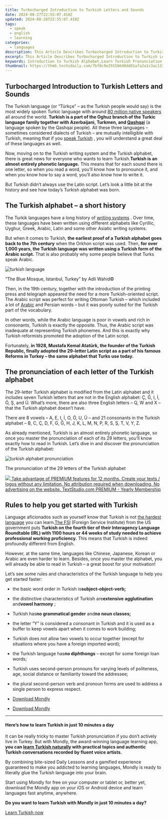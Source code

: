 ```yaml
---
title: Turbocharged Introduction to Turkish Letters and Sounds
date: 2024-08-27T22:55:07.410Z
updated: 2024-08-28T22:55:07.410Z
tags:
  - speak
  - english
  - learning
categories:
  - languages
description: This Article Describes Turbocharged Introduction to Turkish Letters and Sounds
excerpt: This Article Describes Turbocharged Introduction to Turkish Letters and Sounds
keywords: Introduction to Turkish Alphabet,Learn Turkish Pronunciation Guide,Turkish Language Basics Course,Understanding Turkish Linguistics,Turkish Phonetics for Beginners,Mastering Turkish Letters in Context,Turkish Pronunciation Practice Worksheets
thumbnail: https://thmb.techidaily.com/7bf0c9e29156640dd61afa2a1c3ac131876c62be46882c79429b4da00cd9e9ec.jpg
---
```


## Turbocharged Introduction to Turkish Letters and Sounds

 The Turkish language (or “Türkçe” – as the Turkish people would say) is the most widely spoken Turkic language with around [80 million native speakers](https://www.ethnologue.com/language/tur) all around the world. **Turkish is a part of the Oghuz branch of the Turkic language family together with Azerbaijani, Turkmen, and [Qashqai](https://en.wikipedia.org/wiki/Qashqai%5Flanguage)**  (a language spoken by the Qashqai people). All these three languages – sometimes considered dialects of Turkish – are mutually intelligible with Turkish, meaning that if you [speak Turkish](https://shop.mondly.com/affiliate.php?ACCOUNT=ATISTUDI&AFFILIATE=108875&PATH=https://www.mondly.com?AFFILIATE=108875) , you will understand a great deal of these languages as well.

 Now, moving on to the Turkish writing system and the Turkish alphabet, there is great news for everyone who wants to learn Turkish.**Turkish is an almost entirely phonetic language.** This means that for each sound there is one letter, so when you read a word, you’ll know how to pronounce it, and when you know how to say a word, you’ll also know how to write it.

 But Turkish didn’t always use the Latin script. Let’s look a little bit at the history and see how today’s Turkish alphabet was born.

## The Turkish alphabet – a short history

 The Turkik languages have a long history of [writing systems](https://en.wikipedia.org/wiki/Turkish%5Falphabet) . Over time, these languages have been written using different alphabets like Cyrillic, Uyghur, Greek, Arabic, Latin and some other Asiatic writing systems.

 But when it comes to Turkish, **the earliest proof of a Turkish alphabet goes back to the 7th century** when the Orkhon script was used. Then, **for over 1,000 years, the Turkish language was written using a Turkish form of the Arabic script.** That is also probably why some people believe that Turks speak Arabic.

![turkish language](https://edge.mondly.com/blog/wp-content/uploads/2019/10/turkish-language-1024x713.jpg "Turkish Alphabet And Pronunciation: A Quick Guide 2")

 “The Blue Mosque, Istanbul, Turkey” by Adli Wahid©

 Then, in the 19th century, together with the introduction of the printing press and telegraph appeared the need for a more Turkish-oriented script. The Arabic script was perfect for writing Ottoman Turkish – which included a lot of [Arabic](https://shop.mondly.com/affiliate.php?ACCOUNT=ATISTUDI&AFFILIATE=108875&PATH=https://www.mondly.com?AFFILIATE=108875) and Persian words – but it was poorly suited for the Turkish part of the vocabulary.

 In other words, while the Arabic language is poor in vowels and rich in consonants, Turkish is exactly the opposite. Thus, the Arabic script was inadequate at representing Turkish phonemes. And this is exactly why Turkish reformists promoted the adoption of the Latin script.

 Fortunately, **in 1928, Mustafa Kemal Atatürk, the founder of the Turkish Republic, finally adopted the 29-letter Latin script as a part of his famous Reforms in Turkey – the same alphabet that Turks use today.**

## The pronunciation of each letter of the Turkish alphabet

 The 29-letter Turkish alphabet is modified from the Latin alphabet and it includes seven Turkish letters that are not in the English alphabet: Ç, Ğ, I, İ, Ö, Ş, and Ü. What’s more, there are also three English letters – Q, W and X – that the Turkish alphabet doesn’t have.

 There are 8 vowels – A, E, I, İ, O, Ö, U, Ü – and 21 consonants in the Turkish alphabet – B, C, Ç, D, F, G, Ğ, H, J, K, L, M, N, P, R, S, Ş, T, V, Y, Z.

 As already mentioned, Turkish is an almost entirely phonetic language, so once you master the pronunciation of each of its 29 letters, you’ll know exactly how to read in Turkish. Let’s dive in and discover the pronunciation of the Turkish alphabet:

![turkish alphabet pronunciation](https://edge.mondly.com/blog/wp-content/uploads/2019/10/turkish-alphabet-pronunciation-scaled-960x679.jpg "Turkish Alphabet And Pronunciation: A Quick Guide 3")

 The pronunciation of the 29 letters of the Turkish alphabet

<!-- affiliate ads begin -->
<a href="https://secure.textstudio.com/order/checkout.php?PRODS=35633309&QTY=1&AFFILIATE=108875&CART=1"> <img src="https://secure.avangate.com/images/merchant/d6eb8222c9718486bdabce8b897380f7/products/3_premium-icon.png" border="0"> Take advantage of PREMIUM features for 12 months. 
Create your texts / logos without any limitation. 
No attribution required when downloading. 
No advertising on the website. 
 TextStudio.com  PREMIUM - Yearly Membership</a>
<!-- affiliate ads end -->
## Rules to help you get started with Turkish

 Language aficionados such as yourself know that Turkish is not [the hardest language](https://shop.mondly.com/affiliate.php?ACCOUNT=ATISTUDI&AFFILIATE=108875&PATH=https://www.mondly.com?AFFILIATE=108875) you can learn.[The FSI](https://shop.mondly.com/affiliate.php?ACCOUNT=ATISTUDI&AFFILIATE=108875&PATH=https://www.mondly.com?AFFILIATE=108875) (Foreign Service Institute) from the US government puts **Turkish on the fourth tier of their Interagency Language Roundtable (IRL) with 1100 hours or 44 weeks of study needed to achieve professional working proficiency.** This means that Turkish is indeed profoundly different from English.

 However, at the same time, languages like Chinese, Japanese, Korean or Arabic are even harder to learn. Besides, once you master the alphabet, you will already be able to read in Turkish – a great boost for your motivation!

 Let’s see some rules and characteristics of the Turkish language to help you get started faster:

* the basic word order in Turkish is**subject-object-verb;**
* the distinctive characteristics of Turkish are**extensive agglutination** and**vowel harmony** ;
* Turkish has**no grammatical gender** and**no noun classes;**
* the letter “Y” is considered a consonant in Turkish and it is used as a buffer to keep vowels apart when it comes to work building;
* Turkish does not allow two vowels to occur together (except for situations where you have a foreign imported word);
* the Turkish language has**no diphthongs** – except for some foreign loan words;
* Turkish uses second-person pronouns for varying levels of politeness, age, social distance or familiarity toward the addressee;
* the plural second-person verb and pronoun forms are used to address a single person to express respect.

* [Download Mondly](https://www.facebook.com/sharer/sharer.php?u=https%3A%2F%2Fwww.mondly.com%2Fblog%2Fa-quick-guide-to-mastering-the-turkish-alphabet%2F&t=Turkish+Alphabet+and+Pronunciation%3A+A+Quick+Guide "Share on Facebook")
* [Download Mondly](https://shop.mondly.com/affiliate.php?ACCOUNT=ATISTUDI&AFFILIATE=108875&PATH=https://www.mondly.com?AFFILIATE=108875)

---

#### Here’s how to learn Turkish in just 10 minutes a day

 It can be really tricky to master Turkish pronunciation if you don’t actively live in Turkey. But with Mondly, the award-winning language learning app, **you can [learn Turkish naturally](https://app.adjust.io/5ixfg4k?campaign=blog-post-id-3554&fallback=https%3A%2F%2Fapp.mondly.com?avangate%5Fsrc=blog-post-id-3554?mother%5Flang=en%5Fus?target%5Flang=tr&redirect%5Fandroid=https%3A%2F%2Fplay.google.com%2Fstore%2Fapps%2Fdetails%3Fid%3Dcom.atistudios.mondly.languages&redirect%5Fios=https%3A%2F%2Fitunes.apple.com%2Fapp%2Fid987873536&redirect%5Fmacos=https%3A%2F%2Fapp.mondly.com?avangate%5Fsrc=blog-post-id-3554?mother%5Flang=en%5Fus?target%5Flang=tr) with practical topics and authentic Turkish conversations recorded by fluent voice artists.**

 By combining bite-sized Daily Lessons and a gamified experience guaranteed to make you addicted to learning languages, Mondly is ready to literally glue the Turkish language into your brain.

 Start using Mondly for free on your computer or tablet or, better yet, download the Mondly app on your iOS or Android device and learn languages fast anytime, anywhere.

 **Do you want to learn Turkish with Mondly in just 10 minutes a day?**

[Learn Turkish now](https://adjt.mondly.com/5ixfg4k?campaign=blog-post-id-3554&fallback=https%3A%2F%2Fapp.mondly.com%3Futm%5Fmedium%3Dblog%5Fblog-post-id-3554%26utm%5Fsource%3Dblog-post-id-3554&redirect%5Fmacos=https%3A%2F%2Fapp.mondly.com%3Futm%5Fmedium%3Dblog%5Fblog-post-id-3554%26utm%5Fsource%3Dblog-post-id-3554&redirect%5Fandroid=https%3A%2F%2Fplay.google.com%2Fstore%2Fapps%2Fdetails%3Fid%3Dcom.atistudios.mondly.languages%3Futm%5Fmedium%3Dblog%5Fblog-post-id-3554%26utm%5Fsource%3Dblog-post-id-3554&redirect%5Fios=https%3A%2F%2Fapps.apple.com%2Fapp%2Fapple-store%2Fid987873536%3Fpt%3D78954800%26ct%3Dblog-post-id-3554%26mt%3D8 "Learn Turkish now")

<ins class="adsbygoogle"
     style="display:block"
     data-ad-format="autorelaxed"
     data-ad-client="ca-pub-7571918770474297"
     data-ad-slot="1223367746"></ins>



<ins class="adsbygoogle"
     style="display:block"
     data-ad-client="ca-pub-7571918770474297"
     data-ad-slot="8358498916"
     data-ad-format="auto"
     data-full-width-responsive="true"></ins>


